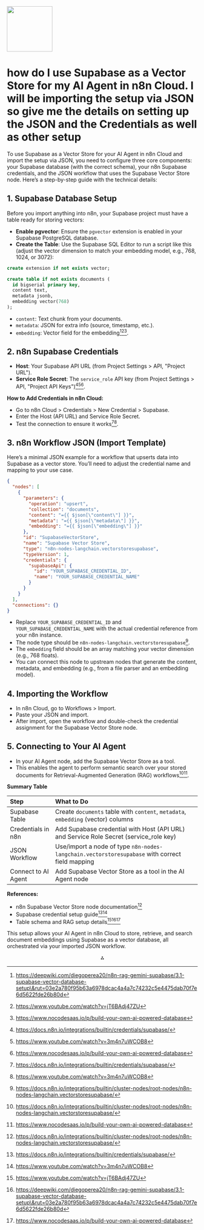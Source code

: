<img src="https://r2cdn.perplexity.ai/pplx-full-logo-primary-dark%402x.png" class="logo" width="120"/>

# how do I use Supabase as a Vector Store for my AI Agent in n8n Cloud. I will be importing the setup via JSON so give me the details on setting up the JSON and the Credentials as well as other setup

To use Supabase as a Vector Store for your AI Agent in n8n Cloud and import the setup via JSON, you need to configure three core components: your Supabase database (with the correct schema), your n8n Supabase credentials, and the JSON workflow that uses the Supabase Vector Store node. Here’s a step-by-step guide with the technical details:

## 1. Supabase Database Setup

Before you import anything into n8n, your Supabase project must have a table ready for storing vectors:

- **Enable pgvector**: Ensure the `pgvector` extension is enabled in your Supabase PostgreSQL database.
- **Create the Table**: Use the Supabase SQL Editor to run a script like this (adjust the vector dimension to match your embedding model, e.g., 768, 1024, or 3072):

```sql
create extension if not exists vector;

create table if not exists documents (
  id bigserial primary key,
  content text,
  metadata jsonb,
  embedding vector(768)
);
```

- `content`: Text chunk from your documents.
- `metadata`: JSON for extra info (source, timestamp, etc.).
- `embedding`: Vector field for the embedding[^1][^2][^3].


## 2. n8n Supabase Credentials

- **Host**: Your Supabase API URL (from Project Settings > API, "Project URL").
- **Service Role Secret**: The `service_role` API key (from Project Settings > API, "Project API Keys")[^4][^5][^3].

**How to Add Credentials in n8n Cloud:**

- Go to n8n Cloud > Credentials > New Credential > Supabase.
- Enter the Host (API URL) and Service Role Secret.
- Test the connection to ensure it works[^4][^5].


## 3. n8n Workflow JSON (Import Template)

Here’s a minimal JSON example for a workflow that upserts data into Supabase as a vector store. You’ll need to adjust the credential name and mapping to your use case.

```json
{
  "nodes": [
    {
      "parameters": {
        "operation": "upsert",
        "collection": "documents",
        "content": "={{ $json[\"content\"] }}",
        "metadata": "={{ $json[\"metadata\"] }}",
        "embedding": "={{ $json[\"embedding\"] }}"
      },
      "id": "SupabaseVectorStore",
      "name": "Supabase Vector Store",
      "type": "n8n-nodes-langchain.vectorstoresupabase",
      "typeVersion": 1,
      "credentials": {
        "supabaseApi": {
          "id": "YOUR_SUPABASE_CREDENTIAL_ID",
          "name": "YOUR_SUPABASE_CREDENTIAL_NAME"
        }
      }
    }
  ],
  "connections": {}
}
```

- Replace `YOUR_SUPABASE_CREDENTIAL_ID` and `YOUR_SUPABASE_CREDENTIAL_NAME` with the actual credential reference from your n8n instance.
- The node type should be `n8n-nodes-langchain.vectorstoresupabase`[^6].
- The `embedding` field should be an array matching your vector dimension (e.g., 768 floats).
- You can connect this node to upstream nodes that generate the content, metadata, and embedding (e.g., from a file parser and an embedding model).


## 4. Importing the Workflow

- In n8n Cloud, go to Workflows > Import.
- Paste your JSON and import.
- After import, open the workflow and double-check the credential assignment for the Supabase Vector Store node.


## 5. Connecting to Your AI Agent

- In your AI Agent node, add the Supabase Vector Store as a tool.
- This enables the agent to perform semantic search over your stored documents for Retrieval-Augmented Generation (RAG) workflows[^6][^3].

**Summary Table**


| Step | What to Do |
| :-- | :-- |
| Supabase Table | Create `documents` table with `content`, `metadata`, `embedding` (vector) columns |
| Credentials in n8n | Add Supabase credential with Host (API URL) and Service Role Secret (service_role key) |
| JSON Workflow | Use/import a node of type `n8n-nodes-langchain.vectorstoresupabase` with correct field mapping |
| Connect to AI Agent | Add Supabase Vector Store as a tool in the AI Agent node |

**References:**

- n8n Supabase Vector Store node documentation[^6]
- Supabase credential setup guide[^4][^5]
- Table schema and RAG setup details[^2][^1][^3]

This setup allows your AI Agent in n8n Cloud to store, retrieve, and search document embeddings using Supabase as a vector database, all orchestrated via your imported JSON workflow.

<div style="text-align: center">⁂</div>

[^1]: https://deepwiki.com/diegoperea20/n8n-rag-gemini-supabase/3.1-supabase-vector-database-setup\&rut=03e2a780f95b63a6978dcac4a4a7c74232c5e4475dab70f7e6d5622fde26b80d

[^2]: https://www.youtube.com/watch?v=jT6BAdj47ZU

[^3]: https://www.nocodesaas.io/p/build-your-own-ai-powered-database

[^4]: https://docs.n8n.io/integrations/builtin/credentials/supabase/

[^5]: https://www.youtube.com/watch?v=3m4n7uWCOB8

[^6]: https://docs.n8n.io/integrations/builtin/cluster-nodes/root-nodes/n8n-nodes-langchain.vectorstoresupabase/

[^7]: https://community.n8n.io/t/impossible-to-filter-a-supabase-vector-store-via-metadata/75895

[^8]: https://docs.n8n.io/integrations/builtin/app-nodes/n8n-nodes-base.supabase/

[^9]: https://deepwiki.com/diegoperea20/n8n-rag-gemini-supabase/3.2-supabase-authentication

[^10]: https://www.youtube.com/watch?v=oHM5F2f20hs

[^11]: https://community.n8n.io/t/modify-the-match-documents-of-the-supabase-vector-store-for-rag/82608

[^12]: https://community.n8n.io/t/supabase-vector-store-issue/34885

[^13]: https://www.youtube.com/watch?v=snpfbkzkTcI

[^14]: https://community.n8n.io/t/supabase-vector-store-langchain-ai/34627

[^15]: https://github.com/n8n-io/n8n/issues/13813

[^16]: https://blog.csdn.net/lyy2017175913/article/details/144737100

[^17]: https://supabase.com/partners/n8n

[^18]: https://community.n8n.io/t/problem-connecting-to-supabase-with-postgres-credentials/75027

[^19]: https://community.n8n.io/t/supabase-credentials-url-not-being-recognised/124539

[^20]: https://www.reddit.com/r/n8n/comments/1k021tz/help_with_creating_and_call_custom_credentials/

[^21]: https://www.youtube.com/watch?v=dteQC_JC5CM

[^22]: https://dev.to/somprasongd/n8n-credentials-setup-cchadaihkhrb-cchbthukkaarechuuemt-2gc3

[^23]: https://n8n.io/integrations/supabase-vector-store/

[^24]: https://www.youtube.com/watch?v=jakZIZe776Y

[^25]: https://community.n8n.io/t/supabase-vector-store-issue-self-hosted/95974

[^26]: https://www.youtube.com/watch?v=IN9d3426VYY

